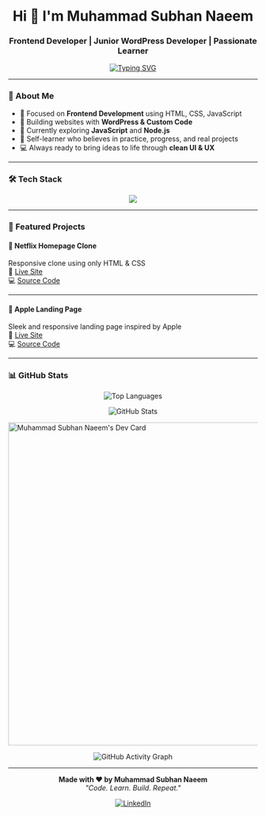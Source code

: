 <h1 align="center">Hi 👋 I'm Muhammad Subhan Naeem</h1>
<h3 align="center">Frontend Developer | Junior WordPress Developer | Passionate Learner</h3>

<p align="center">
  <a href="https://git.io/typing-svg">
    <img src="https://readme-typing-svg.demolab.com/?font=Fira+Code&size=20&duration=3000&pause=1000&color=36BCF7&center=true&vCenter=true&width=600&height=45&lines=Clean+Code+%7C+Responsive+Designs+%7C+Real+Projects;Learning+JavaScript+and+Node.js+Now..." alt="Typing SVG" />
  </a>
</p>

---

### 🚀 About Me

- 🎯 Focused on **Frontend Development** using HTML, CSS, JavaScript
- 🔧 Building websites with **WordPress & Custom Code**
- 🌱 Currently exploring **JavaScript** and **Node.js**
- 🧠 Self-learner who believes in practice, progress, and real projects
- 💻 Always ready to bring ideas to life through **clean UI & UX**

---

### 🛠️ Tech Stack

<p align="center">
  <img src="https://skillicons.dev/icons?i=html,css,js,nodejs,wordpress,git,github" />
</p>

---

### 📌 Featured Projects

#### 🍿 Netflix Homepage Clone  
Responsive clone using only HTML & CSS  
🔗  [Live Site](https://clone-by-subhan.vercel.app/)  
💻  [Source Code](https://github.com/codebyheera/Netflix-Clone.git)

---

#### 📱 Apple Landing Page  
Sleek and responsive landing page inspired by Apple  
🔗 [Live Site](https://apple-clone-by-subhan.vercel.app/)  
💻 [Source Code](https://github.com/codebyheera/Apple-Clone.git)

---

### 📊 GitHub Stats

<!-- Most Used Languages -->
<p align="center">
  <img src="https://github-readme-stats.vercel.app/api/top-langs/?username=codebyheera&layout=compact&langs_count=6&cache_seconds=86400" alt="Top Languages" />
</p>

<!-- GitHub Stats Card -->
<p align="center">
  <img src="https://github-readme-stats.vercel.app/api?username=codebyheera&show_icons=true&theme=default&hide_title=false&cache_seconds=86400" alt="GitHub Stats" />
</p>

<a href="https://app.daily.dev/muhammadsubhannaeem"><img src="https://api.daily.dev/devcards/v2/XMkMtwKJqMCQD2gEpkRq6.png?type=wide&r=zp2" width="652" alt="Muhammad Subhan Naeem's Dev Card"/></a>

<!-- GitHub Activity Graph (separate domain) -->
<p align="center">
  <img src="https://github-readme-activity-graph.vercel.app/graph?username=codebyheera&theme=light&area=true&hide_border=true&cache_seconds=86400" alt="GitHub Activity Graph"  />
</p>

---

<p align="center">
  <strong>Made with ❤️ by Muhammad Subhan Naeem</strong><br>
  <em>"Code. Learn. Build. Repeat."</em>
</p>
<p align="center">
  <a href="https://www.linkedin.com/in/muhammad-subhan-naeem/" target="_blank">
    <img src="https://img.shields.io/badge/LinkedIn-Connect-blue?style=for-the-badge&logo=linkedin" alt="LinkedIn">
  </a>
</p>


